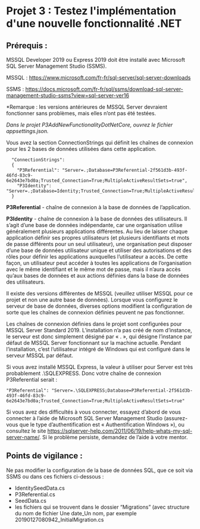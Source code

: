 # Projet 3 : Testez l'implémentation d'une nouvelle fonctionnalité .NET

## Prérequis :
MSSQL Developer 2019 ou Express 2019 doit être installé avec Microsoft SQL Server Management Studio (SSMS).

MSSQL : https://www.microsoft.com/fr-fr/sql-server/sql-server-downloads

SSMS : https://docs.microsoft.com/fr-fr/sql/ssms/download-sql-server-management-studio-ssms?view=sql-server-ver16

*Remarque : les versions antérieures de MSSQL Server devraient fonctionner sans problèmes, mais elles n’ont pas été testées.

*Dans le projet P3AddNewFunctionalityDotNetCore, ouvrez le fichier appsettings.json.*

Vous avez la section ConnectionStrings qui définit les chaînes de connexion pour les 2 bases de données utilisées dans cette application.

      "ConnectionStrings":
      {
        "P3Referential": "Server=.;Database=P3Referential-2f561d3b-493f-46fd-83c9-6e2643e7bd0a;Trusted_Connection=True;MultipleActiveResultSets=true",
        "P3Identity": "Server=.;Database=Identity;Trusted_Connection=True;MultipleActiveResultSets=true"
      }

**P3Referential** - chaîne de connexion à la base de données de l’application.

**P3Identity** - chaîne de connexion à la base de données des utilisateurs. Il s’agit d’une base de données indépendante, car une organisation utilise généralement plusieurs applications différentes. Au lieu
de laisser chaque application définir ses propres utilisateurs (et plusieurs identifiants et mots de passe différents pour un seul utilisateur), une organisation peut disposer d’une base de données utilisateur unique et utiliser des autorisations et des rôles pour définir les applications auxquelles l’utilisateur a accès. De cette façon, un utilisateur peut accéder à toutes les applications de l’organisation avec le même identifiant et le même mot de passe, mais il n’aura accès qu’aux bases de données et aux actions définies dans la base de données des utilisateurs.

Il existe des versions différentes de MSSQL (veuillez utiliser MSSQL pour ce projet et non une autre base de données). Lorsque vous configurez le serveur de base de données, diverses options modifient la configuration de sorte que les chaînes de connexion définies peuvent ne pas fonctionner.

Les chaînes de connexion définies dans le projet sont configurées pour MSSQL Server Standard 2019. L’installation n’a pas créé de nom d’instance, le serveur est donc simplement désigné par « . », qui désigne l’instance par défaut de MSSQL Server fonctionnant sur la machine actuelle. Pendant l’installation, c’est l’utilisateur intégré de Windows qui est configuré dans le serveur MSSQL par défaut.

Si vous avez installé MSSQL Express, la valeur à utiliser pour Server est très probablement .\SQLEXPRESS. Donc votre chaîne de connexion P3Referential serait :

    "P3Referential": "Server=.\SQLEXPRESS;Database=P3Referential-2f561d3b-493f-46fd-83c9-6e2643e7bd0a;Trusted_Connection=True;MultipleActiveResultSets=true"
  
Si vous avez des difficultés à vous connecter, essayez d’abord de vous connecter à l’aide de Microsoft SQL Server Management Studio (assurez-vous que le type d’authentification est « Authentification Windows »), ou consultez le site https://sqlserver-help.com/2011/06/19/help-whats-my-sql-server-name/.
Si le problème persiste, demandez de l’aide à votre mentor.

## Points de vigilance :
Ne pas modifier la configuration de la base de données SQL, que ce soit via SSMS ou dans ces fichiers ci-dessous :
- IdentitySeedData.cs
- P3Referential.cs
- SeedData.cs
- les fichiers qui se trouvent dans le dossier “Migrations” (avec structure du nom de fichier Une date_Un nom, par exemple 20190127080942_InitialMigration.cs
  
